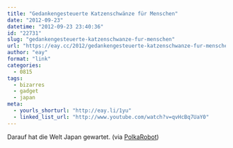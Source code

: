 ```yaml
---
title: "Gedankengesteuerte Katzenschwänze für Menschen"
date: "2012-09-23"
datetime: "2012-09-23 23:40:36"
id: "22731"
slug: "gedankengesteuerte-katzenschwanze-fur-menschen"
url: "https://eay.cc/2012/gedankengesteuerte-katzenschwanze-fur-menschen/"
author: "eay"
format: "link"
categories:
  - 0815
tags:
  - bizarres
  - gadget
  - japan
meta:
  - yourls_shorturl: "http://eay.li/1yu"
  - linked_list_url: "http://www.youtube.com/watch?v=qvHcBq7UaY0"
---
```


Darauf hat die Welt Japan gewartet. (via [PolkaRobot](http://www.polkarobot.de/2012/09/23/shippo-gedankengesteuerte-katzenschwanze-fur-menschen/))
